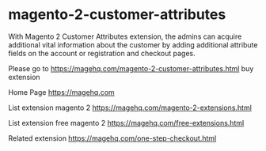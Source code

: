 # magento-2-customer-attributes
With Magento 2 Customer Attributes extension, the admins can acquire additional vital information about the customer by adding additional attribute fields on the account or registration and checkout pages.

Please go to https://magehq.com/magento-2-customer-attributes.html buy extension

Home Page https://magehq.com

List extension magento 2 https://magehq.com/magento-2-extensions.html

List extension free magento 2 https://magehq.com/free-extensions.html

Related extension https://magehq.com/one-step-checkout.html

